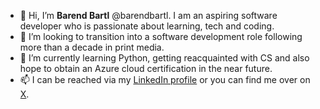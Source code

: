 - 👋 Hi, I’m **Barend Bartl** @barendbartl. I am an aspiring software developer who is passionate about learning, tech and coding.
- 👀 I’m looking to transition into a software development role following more than a decade in print media. 
- 🌱 I’m currently learning Python, getting reacquainted with CS and also hope to obtain an Azure cloud certification in the near future.
- 📫 I can be reached via my [LinkedIn profile](https://www.linkedin.com/in/barend-bartl-226108144/) or you can find me over on [X](https://twitter.com/barendcodes).

<!---
barendbartl/barendbartl is a ✨ special ✨ repository because its `README.md` (this file) appears on your GitHub profile.
You can click the Preview link to take a look at your changes.
--->
